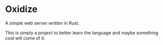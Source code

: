 # Oxidize

A simple web server written in Rust.

This is simply a project to better learn the language and maybe something cool will come of it.
